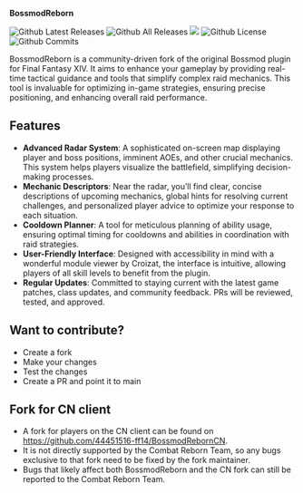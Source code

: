 **BossmodReborn**

![Github Latest Releases](https://img.shields.io/github/downloads/FFXIV-CombatReborn/BossmodReborn/latest/total.svg?style=for-the-badge)
![Github All Releases](https://img.shields.io/github/downloads/FFXIV-CombatReborn/BossmodReborn/total.svg?style=for-the-badge)
![](https://img.shields.io/codefactor/grade/github/FFXIV-CombatReborn/BossmodReborn?longCache=true&style=for-the-badge)
![Github License](https://img.shields.io/github/license/FFXIV-CombatReborn/BossmodReborn.svg?label=License&style=for-the-badge)
![Github Commits](https://img.shields.io/github/commits-since/FFXIV-CombatReborn/BossmodReborn/latest/main?style=for-the-badge)

BossmodReborn is a community-driven fork of the original Bossmod plugin for Final Fantasy XIV. It aims to enhance your gameplay by providing real-time tactical guidance and tools that simplify complex raid mechanics. This tool is invaluable for optimizing in-game strategies, ensuring precise positioning, and enhancing overall raid performance.

## Features

- **Advanced Radar System**: A sophisticated on-screen map displaying player and boss positions, imminent AOEs, and other crucial mechanics. This system helps players visualize the battlefield, simplifying decision-making processes.
- **Mechanic Descriptors**: Near the radar, you’ll find clear, concise descriptions of upcoming mechanics, global hints for resolving current challenges, and personalized player advice to optimize your response to each situation.
- **Cooldown Planner**: A tool for meticulous planning of ability usage, ensuring optimal timing for cooldowns and abilities in coordination with raid strategies.
- **User-Friendly Interface**: Designed with accessibility in mind with a wonderful module viewer by Croizat, the interface is intuitive, allowing players of all skill levels to benefit from the plugin.
- **Regular Updates**: Committed to staying current with the latest game patches, class updates, and community feedback. PRs will be reviewed, tested, and approved.

## Want to contribute?

- Create a fork
- Make your changes
- Test the changes
- Create a PR and point it to main

## Fork for CN client
- A fork for players on the CN client can be found on https://github.com/44451516-ff14/BossmodRebornCN.
- It is not directly supported by the Combat Reborn Team, so any bugs exclusive to that fork need to be fixed by the fork maintainer.
- Bugs that likely affect both BossmodReborn and the CN fork can still be reported to the Combat Reborn Team.
